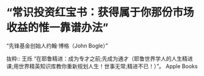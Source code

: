# “常识投资红宝书：获得属于你那份市场收益的惟一靠谱办法”
“先锋基金创始人约翰·博格（John Bogle）”

抜粋:: 王烁  “在耶鲁精进：成为专才之前;先成为通才（耶鲁世界学人的人生精进课;用世界精英知识库教你重新规划人生！世事无常;精进不已！）”。 Apple Books  


